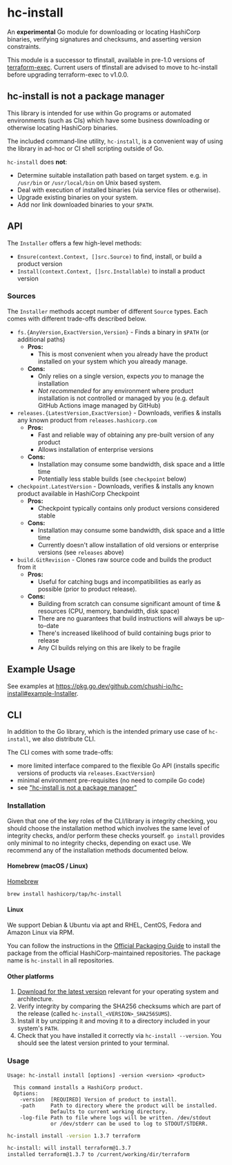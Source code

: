 # hc-install

An **experimental** Go module for downloading or locating HashiCorp binaries, verifying signatures and checksums, and asserting version constraints.

This module is a successor to tfinstall, available in pre-1.0 versions of [terraform-exec](https://github.com/hashicorp/terraform-exec). Current users of tfinstall are advised to move to hc-install before upgrading terraform-exec to v1.0.0.

## hc-install is not a package manager

This library is intended for use within Go programs or automated environments (such as CIs)
which have some business downloading or otherwise locating HashiCorp binaries.

The included command-line utility, `hc-install`, is a convenient way of using
the library in ad-hoc or CI shell scripting outside of Go.

`hc-install` does **not**:

- Determine suitable installation path based on target system. e.g. in `/usr/bin` or `/usr/local/bin` on Unix based system.
- Deal with execution of installed binaries (via service files or otherwise).
- Upgrade existing binaries on your system.
- Add nor link downloaded binaries to your `$PATH`.

## API

The `Installer` offers a few high-level methods:

- `Ensure(context.Context, []src.Source)` to find, install, or build a product version
- `Install(context.Context, []src.Installable)` to install a product version

### Sources

The `Installer` methods accept number of different `Source` types.
Each comes with different trade-offs described below.

- `fs.{AnyVersion,ExactVersion,Version}` - Finds a binary in `$PATH` (or additional paths)
  - **Pros:**
    - This is most convenient when you already have the product installed on your system
      which you already manage.
  - **Cons:**
    - Only relies on a single version, expects _you_ to manage the installation
    - _Not recommended_ for any environment where product installation is not controlled or managed by you (e.g. default GitHub Actions image managed by GitHub)
- `releases.{LatestVersion,ExactVersion}` - Downloads, verifies & installs any known product from `releases.hashicorp.com`
  - **Pros:**
    - Fast and reliable way of obtaining any pre-built version of any product
    - Allows installation of enterprise versions
  - **Cons:**
    - Installation may consume some bandwidth, disk space and a little time
    - Potentially less stable builds (see `checkpoint` below)
- `checkpoint.LatestVersion` - Downloads, verifies & installs any known product available in HashiCorp Checkpoint
  - **Pros:**
    - Checkpoint typically contains only product versions considered stable
  - **Cons:**
    - Installation may consume some bandwidth, disk space and a little time
    - Currently doesn't allow installation of old versions or enterprise versions (see `releases` above)
- `build.GitRevision` - Clones raw source code and builds the product from it
  - **Pros:**
    - Useful for catching bugs and incompatibilities as early as possible (prior to product release).
  - **Cons:**
    - Building from scratch can consume significant amount of time & resources (CPU, memory, bandwidth, disk space)
    - There are no guarantees that build instructions will always be up-to-date
    - There's increased likelihood of build containing bugs prior to release
    - Any CI builds relying on this are likely to be fragile

## Example Usage

See examples at <https://pkg.go.dev/github.com/chushi-io/hc-install#example-Installer>.

## CLI

In addition to the Go library, which is the intended primary use case of `hc-install`, we also distribute CLI.

The CLI comes with some trade-offs:

- more limited interface compared to the flexible Go API (installs specific versions of products via `releases.ExactVersion`)
- minimal environment pre-requisites (no need to compile Go code)
- see ["hc-install is not a package manager"](https://github.com/chushi-io/hc-install#hc-install-is-not-a-package-manager)

### Installation

Given that one of the key roles of the CLI/library is integrity checking, you should choose the installation method which involves the same level of integrity checks, and/or perform these checks yourself. `go install` provides only minimal to no integrity checks, depending on exact use. We recommend any of the installation methods documented below.

#### Homebrew (macOS / Linux)

[Homebrew](https://brew.sh)

```sh
brew install hashicorp/tap/hc-install
```

#### Linux

We support Debian & Ubuntu via apt and RHEL, CentOS, Fedora and Amazon Linux via RPM.

You can follow the instructions in the [Official Packaging Guide](https://www.hashicorp.com/official-packaging-guide) to install the package from the official HashiCorp-maintained repositories. The package name is `hc-install` in all repositories.

#### Other platforms

1. [Download for the latest version](https://releases.hashicorp.com/hc-install/) relevant for your operating system and architecture.
2. Verify integrity by comparing the SHA256 checksums which are part of the release (called `hc-install_<VERSION>_SHA256SUMS`).
3. Install it by unzipping it and moving it to a directory included in your system's `PATH`.
4. Check that you have installed it correctly via `hc-install --version`.
  You should see the latest version printed to your terminal.

### Usage

```text
Usage: hc-install install [options] -version <version> <product>

  This command installs a HashiCorp product.
  Options:
    -version  [REQUIRED] Version of product to install.
    -path     Path to directory where the product will be installed.
              Defaults to current working directory.
    -log-file Path to file where logs will be written. /dev/stdout
              or /dev/stderr can be used to log to STDOUT/STDERR.
```

```sh
hc-install install -version 1.3.7 terraform
```

```sh
hc-install: will install terraform@1.3.7
installed terraform@1.3.7 to /current/working/dir/terraform
```
